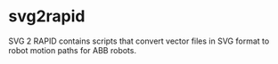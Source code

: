 # svg2rapid
SVG 2 RAPID contains scripts that convert vector files in SVG format to robot motion paths for ABB robots. 
